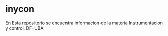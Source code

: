 # inycon
En Esta repositorio se encuentra informacion de la materia Instrumentacion y control, DF-UBA
